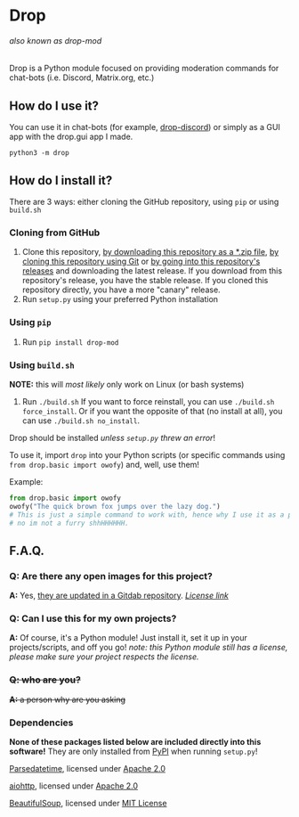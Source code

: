 # Drop
###### *also known as drop-mod*
Drop is a Python module focused on providing moderation commands for chat-bots (i.e. Discord, Matrix.org, etc.)
## How do I use it?
You can use it in chat-bots (for example, [drop-discord](https://github.com/AtlasC0R3/drop-discord/))
or simply as a GUI app with the drop\.gui app I made.

`python3 -m drop`

## How do I install it?
There are 3 ways: either cloning the GitHub repository, using `pip` or using `build.sh`
### Cloning from GitHub
1. Clone this repository, [by downloading this repository as a \*.zip file](https://github.com/AtlasC0R3/drop-mod/archive/main.zip), [by cloning this repository using Git](https://github.com/AtlasC0R3/drop-mod.git) or [by going into this repository's releases](https://github.com/AtlasC0R3/drop-mod/releases) and downloading the latest release. If you download from this repository's release, you have the stable release. If you cloned this repository directly, you have a more "canary" release.
2. Run `setup.py` using your preferred Python installation
### Using `pip`
1. Run `pip install drop-mod`
### Using `build.sh`
**NOTE:** this will *most likely* only work on Linux (or bash systems)
1. Run `./build.sh`
If you want to force reinstall, you can use `./build.sh force_install`.
Or if you want the opposite of that (no install at all), you can use `./build.sh no_install`.

Drop should be installed *unless `setup.py` threw an error*!

To use it, import `drop` into your Python scripts (or specific commands using `from drop.basic import owofy`) and, well, use them!

Example:
```python
from drop.basic import owofy
owofy("The quick brown fox jumps over the lazy dog.")
# This is just a simple command to work with, hence why I use it as a prime example.
# no im not a furry shhHHHHHH.
```

## F.A.Q.
### Q: Are there any open images for this project?
**A:** Yes, [they are updated in a Gitdab repository](https://gitdab.com/atlas_core/drop-misc/src/branch/master/images). *[License link](https://gitdab.com/atlas_core/drop-misc/src/branch/master/images/license.txt)*
### Q: Can I use this for my own projects?
**A:** Of course, it's a Python module! Just install it, set it up in your projects/scripts, and off you go! *note: this Python module still has a license, please make sure your project respects the license.*
### ~~Q: who are you?~~
~~**A:** a person why are you asking~~

### Dependencies
**None of these packages listed below are included directly into this software!** They are only installed from [PyPI](https://pypi.org/) when running `setup.py`!

[Parsedatetime](https://github.com/bear/parsedatetime/), licensed under [Apache 2.0](https://github.com/bear/parsedatetime/blob/master/LICENSE.txt)

[aiohttp](https://github.com/aio-libs/aiohttp/), licensed under [Apache 2.0](https://github.com/aio-libs/aiohttp/blob/master/LICENSE.txt)

[BeautifulSoup](https://www.crummy.com/software/BeautifulSoup/), licensed under [MIT License](https://mit-license.org/)
